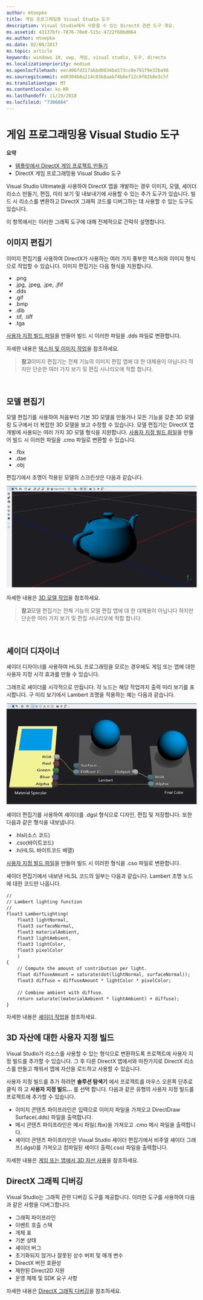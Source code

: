 ```yaml
---
author: mtoepke
title: 게임 프로그래밍용 Visual Studio 도구
description: Visual Studio에서 사용할 수 있는 DirectX 관련 도구 개요.
ms.assetid: 43137bfc-7876-70e0-515c-4722f68bd064
ms.author: mtoepke
ms.date: 02/08/2017
ms.topic: article
keywords: windows 10, uwp, 게임, visual studio, 도구, directx
ms.localizationpriority: medium
ms.openlocfilehash: eec406fd317abbd0034ba573cc0e791f9e32ba98
ms.sourcegitcommit: ed0304b8a214c03b8aab74b8ef12c9f82b8e3c5f
ms.translationtype: MT
ms.contentlocale: ko-KR
ms.lasthandoff: 11/19/2018
ms.locfileid: "7306664"
---
```

# <a name="visual-studio-tools-for-game-programming"></a>게임 프로그래밍용 Visual Studio 도구



**요약**

-   [템플릿에서 DirectX 게임 프로젝트 만들기](user-interface.md)
-   DirectX 게임 프로그래밍용 Visual Studio 도구


Visual Studio Ultimate을 사용하여 DirectX 앱을 개발하는 경우 이미지, 모델, 셰이더 리소스 만들기, 편집, 미리 보기 및 내보내기에 사용할 수 있는 추가 도구가 있습니다. 빌드 시 리소스를 변환하고 DirectX 그래픽 코드를 디버그하는 데 사용할 수 있는 도구도 있습니다.

이 항목에서는 이러한 그래픽 도구에 대해 전체적으로 간략히 설명합니다.

## <a name="image-editor"></a>이미지 편집기


이미지 편집기를 사용하여 DirectX가 사용하는 여러 가지 풍부한 텍스처와 이미지 형식으로 작업할 수 있습니다. 이미지 편집기는 다음 형식을 지원합니다.

-   .png
-   .jpg, .jpeg, .jpe, .jfif
-   .dds
-   .gif
-   .bmp
-   .dib
-   .tif, .tiff
-   .tga

[사용자 지정 빌드 파일](#build-customizations-for-3d-assets)을 만들어 빌드 시 이러한 파일을 .dds 파일로 변환합니다.

자세한 내용은 [텍스처 및 이미지 작업](https://msdn.microsoft.com/library/windows/apps/hh873119.aspx)을 참조하세요.

> **참고**이미지 편집기는 전체 기능의 이미지 편집 앱에 대 한 대체용이 아닙니다 하지만 단순한 여러 가지 보기 및 편집 시나리오에 적합 합니다.

 

## <a name="model-editor"></a>모델 편집기


모델 편집기를 사용하여 처음부터 기본 3D 모델을 만들거나 모든 기능을 갖춘 3D 모델링 도구에서 더 복잡한 3D 모델을 보고 수정할 수 있습니다. 모델 편집기는 DirectX 앱 개발에 사용되는 여러 가지 3D 모델 형식을 지원합니다. [사용자 지정 빌드 파일](#build-customizations-for-3d-assets)을 만들어 빌드 시 이러한 파일을 .cmo 파일로 변환할 수 있습니다.

-   .fbx
-   .dae
-   .obj

편집기에서 조명이 적용된 모델의 스크린샷은 다음과 같습니다.

![주전자](images/modeleditor.png)

자세한 내용은 [3D 모델 작업](https://msdn.microsoft.com/library/windows/apps/hh873114.aspx)을 참조하세요.

> **참고**모델 편집기는 전체 기능의 모델 편집 앱에 대 한 대체용이 아닙니다 하지만 단순한 여러 가지 보기 및 편집 시나리오에 적합 합니다.

 

## <a name="shader-designer"></a>셰이더 디자이너


셰이더 디자이너를 사용하여 HLSL 프로그래밍을 모르는 경우에도 게임 또는 앱에 대한 사용자 지정 시각 효과를 만들 수 있습니다.

그래프로 셰이더를 시각적으로 만듭니다. 각 노드는 해당 작업까지 출력 미리 보기를 표시합니다. 구 미리 보기에서 Lambert 조명을 적용하는 예는 다음과 같습니다.

![비주얼 셰이더 그래프](images/shaderdesigner.png)

셰이더 편집기를 사용하여 셰이더를 .dgsl 형식으로 디자인, 편집 및 저장합니다. 또한 다음과 같은 형식을 내보냅니다.

-   .hlsl(소스 코드)
-   .cso(바이트코드)
-   .h(HLSL 바이트코드 배열)

[사용자 지정 빌드 파일](#build-customizations-for-3d-assets)을 만들어 빌드 시 이러한 형식을 .cso 파일로 변환합니다.

셰이더 편집기에서 내보낸 HLSL 코드의 일부는 다음과 같습니다. Lambert 조명 노드에 대한 코드만 나옵니다.

```hlsl
//
// Lambert lighting function
//
float3 LambertLighting(
    float3 lightNormal,
    float3 surfaceNormal,
    float3 materialAmbient,
    float3 lightAmbient,
    float3 lightColor,
    float3 pixelColor
    )
{
    // Compute the amount of contribution per light.
    float diffuseAmount = saturate(dot(lightNormal, surfaceNormal));
    float3 diffuse = diffuseAmount * lightColor * pixelColor;

    // Combine ambient with diffuse.
    return saturate((materialAmbient * lightAmbient) + diffuse);
}
```

자세한 내용은 [셰이더 작업](https://msdn.microsoft.com/library/windows/apps/hh873117.aspx)을 참조하세요.

## <a name="build-customizations-for-3d-assets"></a>3D 자산에 대한 사용자 지정 빌드


Visual Studio가 리소스를 사용할 수 있는 형식으로 변환하도록 프로젝트에 사용자 지정 빌드를 추가할 수 있습니다. 그 후 다른 DirectX 앱에서와 마찬가지로 DirectX 리소스를 만들고 채워서 앱에 자산을 로드하고 사용할 수 있습니다.

사용자 지정 빌드를 추가 하려면 **솔루션 탐색기** 에서 프로젝트를 마우스 오른쪽 단추로 클릭 하 고 **사용자 지정 빌드...** 를 선택 합니다. 다음과 같은 유형의 사용자 지정 빌드를 프로젝트에 추가할 수 있습니다.

-   이미지 콘텐츠 파이프라인은 입력으로 이미지 파일을 가져오고 DirectDraw Surface(.dds) 파일을 출력합니다.
-   메시 콘텐츠 파이프라인은 메시 파일(.fbx)을 가져오고 .cmo 메시 파일을 출력합니다.
-   셰이더 콘텐츠 파이프라인은 Visual Studio 셰이더 편집기에서 비주얼 셰이더 그래프(.dgsl)를 가져오고 컴파일된 셰이더 출력(.cso) 파일을 출력합니다.

자세한 내용은 [게임 또는 앱에서 3D 자산 사용](https://msdn.microsoft.com/library/windows/apps/hh972446.aspx)을 참조하세요.

## <a name="debugging-directx-graphics"></a>DirectX 그래픽 디버깅


Visual Studio는 그래픽 관련 디버깅 도구를 제공합니다. 이러한 도구를 사용하여 다음과 같은 사항을 디버그합니다.

-   그래픽 파이프라인
-   이벤트 호출 스택
-   개체 표
-   기본 상태
-   셰이더 버그
-   초기화되지 않거나 잘못된 상수 버퍼 및 매개 변수
-   DirectX 버전 호환성
-   제한된 Direct2D 지원
-   운영 체제 및 SDK 요구 사항

자세한 내용은 [DirectX 그래픽 디버깅](https://msdn.microsoft.com/library/windows/apps/hh315751.aspx)을 참조하세요.


 

 

 




